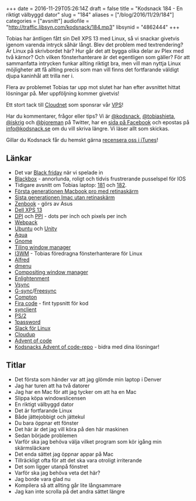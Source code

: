 +++
date = 2016-11-29T05:26:14Z
draft = false
title = "Kodsnack 184 - En riktigt välbyggd dator"
slug = "184"
aliases = ["/blog/2016/11/29/184"]
categories = ["avsnitt"]
audiofile = "http://traffic.libsyn.com/kodsnack/184.mp3"
libsynid = "4862444"
+++

Tobias har äntligen fått sin Dell XPS 13 med Linux, så vi snackar givetvis igenom varenda intryck såhär långt. Blev det problem med textrendering? Är Linux på skrivbordet här? Hur går det att bygga olika delar av Plex med två kärnor? Och vilken fönsterhanterare är det egentligen som gäller? För att sammanfatta intrycken funkar allting riktigt bra, men vill man nyttja Linux möjligheter att få allting precis som man vill finns det fortfarande väldigt djupa kaninhål att trilla ner i.

Flera av problemet Tobias tar upp mot slutet har han efter avsnittet hittat lösningar på. Mer uppföljning kommer givetvis!

Ett stort tack till [Cloudnet](http://www.cloudnet.se) som sponsrar vår [VPS](http://en.wikipedia.org/wiki/Virtual_private_server)!

Har du kommentarer, frågor eller tips? Vi är [@kodsnack](https://www.twitter.com/kodsnack), [@tobiashieta](https://www.twitter.com/tobiashieta), [@iskrig](https://www.twitter.com/iskrig) och [@bjoreman](https://www.twitter.com/bjoreman) på Twitter, har en [sida på Facebook](https://www.facebook.com/kodsnack) och epostas på [info@kodsnack.se](mailto:info@kodsnack.se) om du vill skriva längre. Vi läser allt som skickas.

Gillar du Kodsnack får du hemskt gärna [recensera oss i iTunes](http://itunes.apple.com/se/podcast/kodsnack/id561631498?l=en)!

## Länkar ##
* Det var [Black friday](https://en.wikipedia.org/wiki/Black_Friday_%28shopping%29) när vi spelade in
* [Blackbox](http://blackboxpuzzles.com/) - annorlunda, roligt och tidvis frustrerande pusselspel för IOS
* Tidigare avsnitt om Tobias laptop: [181](http://kodsnack.se/181/) och [182](http://kodsnack.se/182/).
* [Första generationen Macbook pro med retinaskärm](https://en.wikipedia.org/wiki/MacBook_Pro#Third_generation_.28Retina.29)
* [Sista generationen Imac utan retinaskärm](https://support.apple.com/kb/sp688?locale=sv_SE)
* [Zenbook](http://www.asus.com/zenbook/global/index.html) - görs av Asus
* [Dell XPS 13](http://www.theverge.com/2015/2/13/8030821/dell-xps-13-laptop-ultrabook-review)
* [DPI](https://en.wikipedia.org/wiki/Dots_per_inch) och [PPI](https://en.wikipedia.org/wiki/Pixel_density) - dots per inch och pixels per inch
* [Webpack](https://webpack.github.io/)
* [Ubuntu](https://en.wikipedia.org/wiki/Ubuntu_%28operating_system%29) och [Unity](https://en.wikipedia.org/wiki/Unity_%28user_interface%29)
* [Aqua](https://en.wikipedia.org/wiki/Aqua_%28user_interface%29)
* [Gnome](https://en.wikipedia.org/wiki/GNOME)
* [Tiling window manager](https://en.wikipedia.org/wiki/Tiling_window_manager)
* [I3WM](https://i3wm.org/) - Tobias föredragna fönsterhanterare för Linux
* [Alfred](https://www.alfredapp.com/)
* [dmenu](https://wiki.archlinux.org/index.php/dmenu)
* [Compositing window manager](https://en.wikipedia.org/wiki/Compositing_window_manager)
* [Enlightenment](https://en.wikipedia.org/wiki/Enlightenment_%28software%29)
* [Vsync](https://en.wikipedia.org/wiki/Analog_television#Vertical_synchronization)
* [G-sync](https://en.wikipedia.org/wiki/Nvidia_G-Sync)/[Freesync](https://en.wikipedia.org/wiki/FreeSync)
* [Compton](https://github.com/chjj/compton)
* [Fira code](https://github.com/tonsky/FiraCode) - fint typsnitt för kod
* [synclient](http://linuxcommand.org/man_pages/synclient1.html)
* [PS/2](https://en.wikipedia.org/wiki/PS/2_port)
* [1password](https://1password.com/)
* [Slack för Linux](https://slack.com/downloads/linux)
* [Cloudup](https://cloudup.com/)
* [Advent of code](http://www.adventofcode.com)
* [Kodsnacks Advent of code-repo](https://github.com/kodsnack/advent_of_code_2016) - bidra med dina lösningar!

## Titlar ##
* Det första som händer var att jag glömde min laptop i Denver
* Jag har turen att ha två datorer
* Jag har en Mac för att jag tycker om att ha en Mac
* Slippa köpa windowslicensen
* En riktigt välbyggd dator
* Det är fortfarande Linux
* Både jättejobbigt och jättekul
* Du bara öppnar ett fönster
* Det här är det jag vill köra på den här maskinen
* Sedan började problemen
* Varför ska jag behöva välja vilket program som kör igång min skärmsläckare
* Det enda sättet jag öppnar appar på Mac
* Tillräckligt ofta för att det ska vara otroligt irriterande
* Det som ligger utanpå fönstret
* Varför ska jag behöva veta det här?
* Jag borde vara glad nu
* Kompilera så att allting går lite långsammare
* Jag kan inte scrolla på det andra sättet längre
